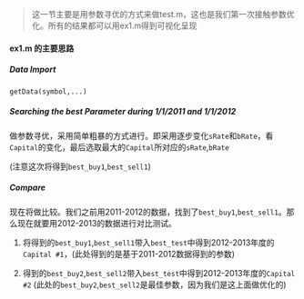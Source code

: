 > 这一节主要是用参数寻优的方式来做test.m，这也是我们第一次接触参数优化。所有的结果都可以用ex1.m得到可视化呈现

#### ex1.m 的主要思路  

##### Data Import  
`getData(symbol,...)`

##### Searching the best Parameter during 1/1/2011 and 1/1/2012  
做参数寻优，采用简单粗暴的方式进行。即采用逐步变化`sRate`和`bRate`，看`Capital`的变化，最后选取最大的`Capital`所对应的`sRate`,`bRate`  

(注意这次将得到`best_buy1`,`best_sell1`)

##### Compare  
现在将做比较。我们之前用2011-2012的数据，找到了`best_buy1`,`best_sell1`。那么现在就要用2012-2013的数据进行对比测试。  
1. 将得到的`best_buy1`,`best_sell1`带入`best_test`中得到2012-2013年度的`Capital #1`，(此处得到的是基于2011-2012数据得到的参数)

2. 得到的`best_buy2`,`best_sell2`带入`best_test`中得到2012-2013年度的`Capital #2` (此处的`best_buy2`,`best_sell2`是最佳参数，因为我们是这上面做优化的)
